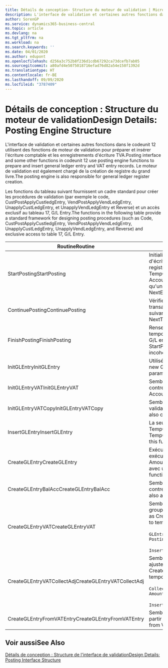 ```yaml
---
title: Détails de conception- Structure du moteur de validation | Microsoft Docs
description: L'interface de validation et certaines autres fonctions dans le codeunit 12 utilisent des fonctions de moteur de validation pour préparer et insérer l'écriture comptable et les enregistrements d'écriture TVA. Le moteur de validation est également chargé de la création de registre du grand livre.
author: SorenGP
ms.service: dynamics365-business-central
ms.topic: article
ms.devlang: na
ms.tgt_pltfrm: na
ms.workload: na
ms.search.keywords: ''
ms.date: 04/01/2020
ms.author: edupont
ms.openlocfilehash: d256a3c752b8f236d1cdb67292ca73dcefb7ab05
ms.sourcegitcommit: a80afd4e5075018716efad76d82a54e158f1392d
ms.translationtype: HT
ms.contentlocale: fr-BE
ms.lasthandoff: 09/09/2020
ms.locfileid: "3787409"
---
```

# <a name="design-details-posting-engine-structure"></a><span data-ttu-id="2e804-104">Détails de conception : Structure du moteur de validation</span><span class="sxs-lookup"><span data-stu-id="2e804-104">Design Details: Posting Engine Structure</span></span>
<span data-ttu-id="2e804-105">L'interface de validation et certaines autres fonctions dans le codeunit 12 utilisent des fonctions de moteur de validation pour préparer et insérer l'écriture comptable et les enregistrements d'écriture TVA.</span><span class="sxs-lookup"><span data-stu-id="2e804-105">Posting interface and some other functions in codeunit 12 use posting engine functions to prepare and insert general ledger entry and VAT entry records.</span></span> <span data-ttu-id="2e804-106">Le moteur de validation est également chargé de la création de registre du grand livre.</span><span class="sxs-lookup"><span data-stu-id="2e804-106">The posting engine is also responsible for general ledger register creation.</span></span>  
  
 <span data-ttu-id="2e804-107">Les fonctions du tableau suivant fournissent un cadre standard pour créer les procédures de validation (par exemple le code, CustPostApplyCustledgEntry, VendPostApplyVendLedgEntry, UnapplyCustLedgEntry, et UnapplyVendLedgEntry et Reverse) et un accès exclusif au tableau 17, G/L Entry.</span><span class="sxs-lookup"><span data-stu-id="2e804-107">The functions in the following table provide a standard framework for designing posting procedures (such as Code, CustPostApplyCustledgEntry, VendPostApplyVendLedgEntry, UnapplyCustLedgEntry, UnapplyVendLedgEntry, and Reverse) and exclusive access to table 17, G/L Entry.</span></span>  
  
|<span data-ttu-id="2e804-108">Routine</span><span class="sxs-lookup"><span data-stu-id="2e804-108">Routine</span></span>|<span data-ttu-id="2e804-109">Désignation</span><span class="sxs-lookup"><span data-stu-id="2e804-109">Description</span></span>|  
|-------------|---------------------------------------|  
|<span data-ttu-id="2e804-110">StartPosting</span><span class="sxs-lookup"><span data-stu-id="2e804-110">StartPosting</span></span>|<span data-ttu-id="2e804-111">Initialise le tampon de validation TempGLEntryBuf, verrouille les tableaix d'écriture comptable et écriture TVA, et initialise la période de comptabilité, le registre de comptabilité et le taux de change.</span><span class="sxs-lookup"><span data-stu-id="2e804-111">Initializes posting buffer TempGLEntryBuf, locks G/L Entry and VAT Entry tables, and initializes Accounting Period, G/L Register, and Exchange Rate.</span></span> <span data-ttu-id="2e804-112">Ne devrait être appelé qu'une fois, alors NextEntryNo est 0.</span><span class="sxs-lookup"><span data-stu-id="2e804-112">Should be called only once, then NextEntryNo is 0.</span></span>|  
|<span data-ttu-id="2e804-113">ContinuePosting</span><span class="sxs-lookup"><span data-stu-id="2e804-113">ContinuePosting</span></span>|<span data-ttu-id="2e804-114">Vérifie et valide la TVA sur encaissement pour le précédent incrément de transaction NextTransactionNo et prépare la validation de la ligne suivante.</span><span class="sxs-lookup"><span data-stu-id="2e804-114">Checks and posts unrealized VAT for previous transaction increment NextTransactionNo and prepares post of next line.</span></span>|  
|<span data-ttu-id="2e804-115">FinishPosting</span><span class="sxs-lookup"><span data-stu-id="2e804-115">FinishPosting</span></span>|<span data-ttu-id="2e804-116">Renseigne la validation en insérant des écritures comptables à partir de tampon temporaire dans le tableau de base de données.</span><span class="sxs-lookup"><span data-stu-id="2e804-116">Completes posting by inserting G/L entries from temporary buffer into database table.</span></span> <span data-ttu-id="2e804-117">Toujours utilisé avec StartPosting.</span><span class="sxs-lookup"><span data-stu-id="2e804-117">Always used together with StartPosting.</span></span> <span data-ttu-id="2e804-118">Vérifie les incohérences.</span><span class="sxs-lookup"><span data-stu-id="2e804-118">Checks for inconsistencies.</span></span>|  
|<span data-ttu-id="2e804-119">InitGLEntry</span><span class="sxs-lookup"><span data-stu-id="2e804-119">InitGLEntry</span></span>|<span data-ttu-id="2e804-120">Utilisé pour lancer la nouvelle écriture comptable pour Gen.</span><span class="sxs-lookup"><span data-stu-id="2e804-120">Used to initialize new G/L entry for Gen.</span></span> <span data-ttu-id="2e804-121">Jnl Line.</span><span class="sxs-lookup"><span data-stu-id="2e804-121">Jnl Line.</span></span> <span data-ttu-id="2e804-122">Retourne GLEntry comme paramètre.</span><span class="sxs-lookup"><span data-stu-id="2e804-122">Returns GLEntry as parameter.</span></span>|  
|<span data-ttu-id="2e804-123">InitGLEntryVAT</span><span class="sxs-lookup"><span data-stu-id="2e804-123">InitGLEntryVAT</span></span>|<span data-ttu-id="2e804-124">Semblable à InitGLEntry, mais affecte également Numéro de compte contrepartie et SummarizeVAT.</span><span class="sxs-lookup"><span data-stu-id="2e804-124">Same as InitGLEntry, but also assigns Bal. Account No. and SummarizeVAT.</span></span>|  
|<span data-ttu-id="2e804-125">InitGLEntryVATCopy</span><span class="sxs-lookup"><span data-stu-id="2e804-125">InitGLEntryVATCopy</span></span>|<span data-ttu-id="2e804-126">Semblable à InitGLEntryVAT, mais copie également les données des groupes de validation de l'écriture TVA avant SummarizeVAT.</span><span class="sxs-lookup"><span data-stu-id="2e804-126">Similar to InitGLEntryVAT, but also copies posting groups data from VAT Entry before SummarizeVAT.</span></span>|  
|<span data-ttu-id="2e804-127">InsertGLEntry</span><span class="sxs-lookup"><span data-stu-id="2e804-127">InsertGLEntry</span></span>|<span data-ttu-id="2e804-128">La seule fonction qui insère l'écriture comptable dans le tableau TempGLEntryBuf global.</span><span class="sxs-lookup"><span data-stu-id="2e804-128">The only function that inserts G/L entry into global TempGLEntryBuf table.</span></span> <span data-ttu-id="2e804-129">Utilisez toujours cette fonction pour insérer.</span><span class="sxs-lookup"><span data-stu-id="2e804-129">Always use this function for insert.</span></span>|  
|<span data-ttu-id="2e804-130">CreateGLEntry</span><span class="sxs-lookup"><span data-stu-id="2e804-130">CreateGLEntry</span></span>|<span data-ttu-id="2e804-131">Exécute InitGLEntry, affecte le montant des devises supplémentaires, puis exécute InsertGLEntry.</span><span class="sxs-lookup"><span data-stu-id="2e804-131">Performs an InitGLEntry, assigns Additional Currency Amount, and then performs InsertGLEntry.</span></span> <span data-ttu-id="2e804-132">Remplace plusieurs lignes de code avec un seul appel de fonction.</span><span class="sxs-lookup"><span data-stu-id="2e804-132">Replaces several lines of code with a single function call.</span></span>|  
|<span data-ttu-id="2e804-133">CreateGLEntryBalAcc</span><span class="sxs-lookup"><span data-stu-id="2e804-133">CreateGLEntryBalAcc</span></span>|<span data-ttu-id="2e804-134">Semblable à CreateGLEntry, mais affecte également Type de compte contrepartie et Numéro de compte contrepartie.</span><span class="sxs-lookup"><span data-stu-id="2e804-134">Same as CreateGLEntry, but also assigns Bal. Account Type and Bal. Account No.</span></span>|  
|<span data-ttu-id="2e804-135">CreateGLEntryVAT</span><span class="sxs-lookup"><span data-stu-id="2e804-135">CreateGLEntryVAT</span></span>|<span data-ttu-id="2e804-136">Semblable à CreateGLEntry, mais avec le traitement supplémentaire pour les groupes de validation et l'enregistrement sur un tampon TVA temporaire :</span><span class="sxs-lookup"><span data-stu-id="2e804-136">Same as CreateGLEntry, but with additional processing for posting groups and saving to temporary VAT buffer:</span></span><br /><br /> `GLEntry.CopyPostingGroupsFromDtldCVBuf(DtldCVLedgEntryBuf,GenJnlLine."Gen. Posting Type");`<br /><br /> `InsertVATEntriesFromTemp(DtldCVLedgEntryBuf,GLEntry);`|  
|<span data-ttu-id="2e804-137">CreateGLEntryVATCollectAdj</span><span class="sxs-lookup"><span data-stu-id="2e804-137">CreateGLEntryVATCollectAdj</span></span>|<span data-ttu-id="2e804-138">Semblable à CreateGLEntry, mais avec la collection supplémentaire des ajustements et l'enregistrement sur un tampon TVA temporaire :</span><span class="sxs-lookup"><span data-stu-id="2e804-138">Same as CreateGLEntry, but with additional collection of adjustments and saving to temporary VAT buffer:</span></span><br /><br /> `CollectAdjustment(AdjAmount,GLEntry.Amount,GLEntry."Additional-Currency Amount",OriginalDateSet);`<br /><br /> `InsertVATEntriesFromTemp(DtldCVLedgEntryBuf,GLEntry);`|  
|<span data-ttu-id="2e804-139">CreateGLEntryFromVATEntry</span><span class="sxs-lookup"><span data-stu-id="2e804-139">CreateGLEntryFromVATEntry</span></span>|<span data-ttu-id="2e804-140">Semblable à CreateGLEntry, mais copie également les groupes de validation à partir de l'écriture TVA.</span><span class="sxs-lookup"><span data-stu-id="2e804-140">Same as CreateGLEntry, but also copies posting groups from VAT entry.</span></span>|  
  
## <a name="see-also"></a><span data-ttu-id="2e804-141">Voir aussi</span><span class="sxs-lookup"><span data-stu-id="2e804-141">See Also</span></span>  
 [<span data-ttu-id="2e804-142">Détails de conception : Structure de l'interface de validation</span><span class="sxs-lookup"><span data-stu-id="2e804-142">Design Details: Posting Interface Structure</span></span>](design-details-posting-interface-structure.md)